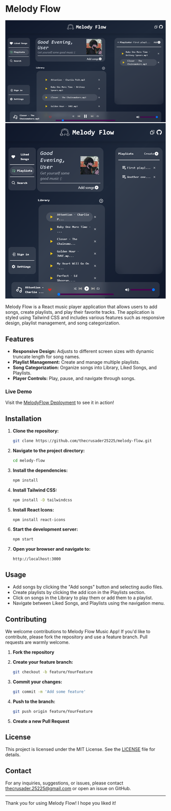 # Melody Flow

![Melody Flow](/public/preview1.png)
![Melody Flow](/public/preview2.png)


Melody Flow is a React music player application that allows users to add songs, create playlists, and play their favorite tracks. The application is styled using Tailwind CSS and includes various features such as responsive design, playlist management, and song categorization.


## Features

- **Responsive Design:** Adjusts to different screen sizes with dynamic truncate length for song names.
- **Playlist Management:** Create and manage multiple playlists.
- **Song Categorization:** Organize songs into Library, Liked Songs, and Playlists.
- **Player Controls:** Play, pause, and navigate through songs.


### Live Demo
Visit the [MelodyFlow Deployment](https://melody-flow-dun.vercel.app/) to see it in action!


## Installation

1. **Clone the repository:**
   ```sh
   git clone https://github.com/thecrusader25225/melody-flow.git
   ```
2. **Navigate to the project directory:**

    ```sh
    cd melody-flow
    ```

3. **Install the dependencies:**

    ```sh
    npm install
    ```

4. **Install Tailwind CSS:**

    ```sh
    npm install -D tailwindcss
    ```

5. **Install React Icons:**

    ```sh
    npm install react-icons
    ```

6. **Start the development server:**

    ```sh
    npm start
    ```

7. **Open your browser and navigate to:**

    ```
    http://localhost:3000
    ```


## Usage

- Add songs by clicking the "Add songs" button and selecting audio files.
- Create playlists by clicking the add icon in the Playlists section.
- Click on songs in the Library to play them or add them to a playlist.
- Navigate between Liked Songs, and Playlists using the navigation menu.


## Contributing

We welcome contributions to Melody Flow Music App! If you'd like to contribute, please fork the repository and use a feature branch. Pull requests are warmly welcome.

1. **Fork the repository**
2. **Create your feature branch:**

    ```sh
    git checkout -b feature/YourFeature
    ```

3. **Commit your changes:**

    ```sh
    git commit -m 'Add some feature'
    ```

4. **Push to the branch:**

    ```sh
    git push origin feature/YourFeature
    ```

5. **Create a new Pull Request**


## License

This project is licensed under the MIT License. See the [LICENSE](LICENSE) file for details.


## Contact

For any inquiries, suggestions, or issues, please contact thecrusader.25225@gmail.com or open an issue on GitHub.

---

Thank you for using Melody Flow! I hope you liked it!
